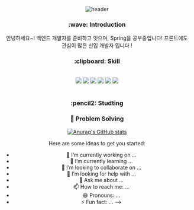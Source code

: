 <div align="center">
 
 ![header](https://capsule-render.vercel.app/api?type=cylinder&color=ededf7&height=150&section=header&text=Devmin&fontColor=8776ff&fontSize=70&animation=fadeIn&fontAlignY=55)
 
 <h3> :wave: Introduction </h3>
 안녕하세요~! 백엔드 개발자를 준비하고 잇으며, Spring을 공부중입니다!
 프론트에도 관심이 많은 신입 개발자 입니다 ! 

 <br/>
 <h3> :clipboard: Skill </h3>
<br/>
 
<img src="https://img.shields.io/badge/JAVA-007396?style=for-the-badge&logo=java&logoColor=white">
<img src="https://img.shields.io/badge/MySQL-4479A1?style=for-the-badge&logo=MySQL&logoColor=white">
<img src="https://img.shields.io/badge/Oracle-F80000?style=for-the-badge&logo=Oracle&logoColor=white">
<img src="https://img.shields.io/badge/Eclipse-2C2255?style=for-the-badge&logo=Eclipse%20IDE&logoColor=white">
<img src="https://img.shields.io/badge/github-181717?style=for-the-badge&logo=github&logoColor=white">
<img src="https://img.shields.io/badge/aws-232F3E?style=for-the-badge&logo=aws&logoColor=white">
 
 <br/>
 <br/>
<h3>:pencil2: Studting </h3>
 
 <h3>👯 Problem Solving</h3>


 [![Anurag's GitHub stats](https://github-readme-stats.vercel.app/api?username=sungmmmm&hide_title=true&show_icons=true&include_all_commits=true&disable_animations=true&theme=vue)](https://github.com/anuraghazra/github-readme-stats)
  
Here are some ideas to get you started:

- 🔭 I’m currently working on ...
- 🌱 I’m currently learning ...
- 👯 I’m looking to collaborate on ...
- 🤔 I’m looking for help with ...
- 💬 Ask me about ...
- 📫 How to reach me: ...
- 😄 Pronouns: ...
- ⚡ Fun fact: ...
-->
